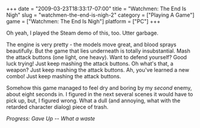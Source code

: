 +++
date = "2009-03-23T18:33:17-07:00"
title = "Watchmen: The End Is Nigh"
slug = "watchmen-the-end-is-nigh-2"
category = ["Playing A Game"]
game = ["Watchmen: The End Is Nigh"]
platform = ["PC"]
+++

Oh yeah, I played the Steam demo of this, too.  Utter garbage.

The engine is very pretty - the models move great, and blood sprays beautifully.  But the game that lies underneath is totally insubstantial.  Mash the attack buttons (one light, one heavy).  Want to defend yourself?  Good luck trying!  Just keep mashing the attack buttons.  Oh what's that, a weapon?  Just keep mashing the attack buttons.  Ah, you've learned a new combo!  Just keep mashing the attack buttons.

Somehow this game managed to feel dry and boring by my <i>second</i> enemy, about eight seconds in.  I figured in the next several scenes it would have to pick up, but, I figured wrong.  What a dull (and annoying, what with the retarded character dialog) piece of trash.

<i>Progress: Gave Up -- What a waste</i>